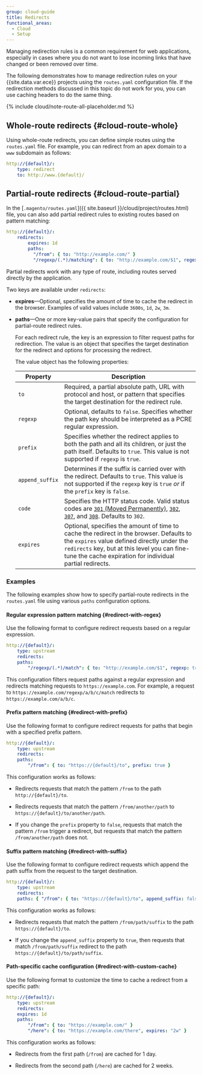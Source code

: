 ```yaml
---
group: cloud-guide
title: Redirects
functional_areas:
  - Cloud
  - Setup
---
```


Managing redirection rules is a common requirement for web applications, especially in cases where you do not want to lose incoming links that have changed or been removed over time.

The following demonstrates how to manage redirection rules on your {{site.data.var.ece}} projects using the `routes.yaml` configuration file. If the redirection methods discussed in this topic do not work for you, you can use caching headers to do the same thing.

{% include cloud/note-route-all-placeholder.md %}

## Whole-route redirects {#cloud-route-whole}

Using whole-route redirects, you can define simple routes using the `routes.yaml` file. For example, you can redirect from an apex domain to a `www` subdomain as follows:

```yaml
http://{default}/:
    type: redirect
    to: http://www.{default}/
```

## Partial-route redirects {#cloud-route-partial}

In the [`.magento/routes.yaml`]({{ site.baseurl }}/cloud/project/routes.html) file, you can also add partial redirect rules to existing routes based on pattern matching:

```yaml
http://{default}/:
    redirects:
        expires: 1d
        paths:
          "/from": { to: "http://example.com/" }
          "/regexp/(.*)/matching": { to: "http://example.com/$1", regexp: true }
```

Partial redirects work with any type of route, including routes served directly by the application.

Two keys are available under `redirects`:

-  **expires**—Optional, specifies the amount of time to cache the redirect in the browser. Examples of valid values include `3600s`, `1d`, `2w`, `3m`.

-  **paths**—One or more key-value pairs that specify the configuration for partial-route redirect rules.

   For each redirect rule, the key is an expression to filter request paths for redirection. The value is an object that specifies the target destination for the redirect and options for processing the redirect.

   The value object has the following properties:

   Property  | Description
   ----------| -----------
   `to`      | Required, a partial absolute path, URL with protocol and host, or pattern that specifies the target destination for the redirect rule.
   `regexp`| Optional, defaults to `false`. Specifies whether the path key should be interpreted as a PCRE regular expression.
   `prefix` | Specifies whether the redirect applies to both the path and all its children, or just the path itself. Defaults to `true`. This value is not supported if `regexp` is `true`.
   `append_suffix`| Determines if the suffix is carried over with the redirect. Defaults to `true`. This value is not supported if the `regexp` key is `true` *or* if the `prefix` key is `false`.
   `code`    | Specifies the HTTP status code. Valid status codes are [`301` (Moved Permanently)](https://www.w3.org/Protocols/rfc2616/rfc2616-sec10.html#sec10.3.2), [`302`](https://www.w3.org/Protocols/rfc2616/rfc2616-sec10.html#sec10.3.3), [`307`](https://www.w3.org/Protocols/rfc2616/rfc2616-sec10.html#sec10.3.8), and [`308`](https://tools.ietf.org/html/rfc7238). Defaults to `302`.
   `expires`| Optional, specifies the amount of time to cache the redirect in the browser. Defaults to the `expires` value defined directly under the `redirects` key, but at this level you can fine-tune the cache expiration for individual partial redirects.

### Examples

The following examples show how to specify partial-route redirects in the `routes.yaml` file using various `paths` configuration options.

#### Regular expression pattern matching {#redirect-with-regex}

Use the following format to configure redirect requests based on a regular expression.

```yaml
http://{default}/:
    type: upstream
    redirects:
    paths:
        "/regexp/(.*)/match": { to: "http://example.com/$1", regexp: true }
```

This configuration filters request paths against a regular expression and redirects matching requests to `https://example.com`. For example, a request to `https://example.com/regexp/a/b/c/match` redirects to `https://example.com/a/b/c`.

#### Prefix pattern matching {#redirect-with-prefix}

Use the following format to configure redirect requests for paths that begin with a specified prefix pattern.

```yaml
http://{default}/:
    type: upstream
    redirects:
    paths:
        "/from": { to: "https://{default}/to", prefix: true }
```

This configuration works as follows:

-  Redirects requests that match the pattern `/from` to the path `http://{default}/to`.

-  Redirects requests that match the pattern `/from/another/path` to `https://{default}/to/another/path`.

-  If you change the `prefix` property to `false`, requests that match the pattern  `/from` trigger a redirect, but requests that match the pattern `/from/another/path` does not.

#### Suffix pattern matching {#redirect-with-suffix}

Use the following format to configure redirect requests which append the path suffix from the request to the target destination.

```yaml
http://{default}/:
    type: upstream
    redirects:
    paths: { "/from": { to: "https://{default}/to", append_suffix: false }
```

This configuration works as follows:

-  Redirects requests that match the pattern `/from/path/suffix` to the path `https://{default}/to`.

-  If you change the `append_suffix` property to `true`, then requests that match `/from/path/suffix`  redirect to the path `https://{default}/to/path/suffix`.

#### Path-specific cache configuration {#redirect-with-custom-cache}

Use the following format to customize the time to cache a redirect from a specific path:

```yaml
http://{default}/:
    type: upstream
    redirects:
    expires: 1d
    paths:
        "/from": { to: "https://example.com/" }
        "/here": { to: "https://example.com/there", expires: "2w" }
  ```

This configuration works as follows:

-  Redirects from the first path (`/from`) are cached for 1 day.

-  Redirects from the second path (`/here`) are cached for 2 weeks.
